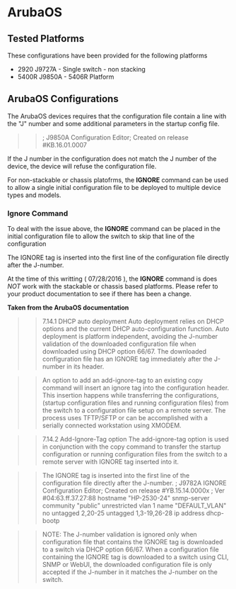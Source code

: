 # ArubaOS 

## Tested Platforms
These configurations have been provided for the following platforms

- 2920 J9727A - Single switch - non stacking
- 5400R J9850A - 5406R Platform


## ArubaOS Configurations

The ArubaOS devices requires that the configuration file contain a line with the "J"
number and some additional parameters in the startup config file.

>> ; J9850A Configuration Editor; Created on release #KB.16.01.0007

If the J number in the configuration does not match the J number of the device,
the device will refuse the configuration file.

For non-stackable or chassis platofrms, the **IGNORE** command can be used
to allow a single initial configuration file to be deployed to multiple device types
and models.

### Ignore Command

To deal with the issue above, the **IGNORE** command can be placed in the
initial configuration file to allow the switch to skip that line of the configuration

The IGNORE tag is inserted into the first line of the configuration file directly after the J-number.

At the time of this writting ( 07/28/2016 ), the **IGNORE** command is does 
*NOT* work with the stackable or chassis based platforms. Please refer to your product
documentation to see if there has been a change.


**Taken from the ArubaOS documentation**

>> 7.14.1 DHCP auto deployment
Auto deployment relies on DHCP options and the current DHCP auto-configuration function. Auto deployment is platform independent, avoiding the J-number validation of the downloaded configuration file when downloaded using DHCP option 66/67. The downloaded configuration file has an IGNORE tag immediately after the J-number in its header.

>> An option to add an add-ignore-tag to an existing copy command will insert an ignore tag into the configuration header. This insertion happens while transferring the configurations, (startup configuration files and running configuration files) from the switch to a configuration file setup on a remote server. The process uses TFTP/SFTP or can be accomplished with a serially connected workstation using XMODEM.

>> 7.14.2 Add-Ignore-Tag option
The add-ignore-tag option is used in conjunction with the copy command to transfer the startup configuration or running configuration files from the switch to a remote server with IGNORE tag inserted into it.

>> The IGNORE tag is inserted into the first line of the configuration file directly after the J-number.
; J9782A IGNORE Configuration Editor; Created on release #YB.15.14.0000x
; Ver #04:63.ff.37.27:88
hostname "HP-2530-24"
snmp-server community "public" unrestricted
vlan 1
name "DEFAULT_VLAN"
no untagged 2,20-25
untagged 1,3-19,26-28
ip address dhcp-bootp

>> NOTE: The J-number validation is ignored only when configuration file that contains the IGNORE tag is downloaded to a switch via DHCP option 66/67. When a configuration file containing the IGNORE tag is downloaded to a switch using CLI, SNMP or WebUI, the downloaded configuration file is only accepted if the J-number in it matches the J-number on the switch.